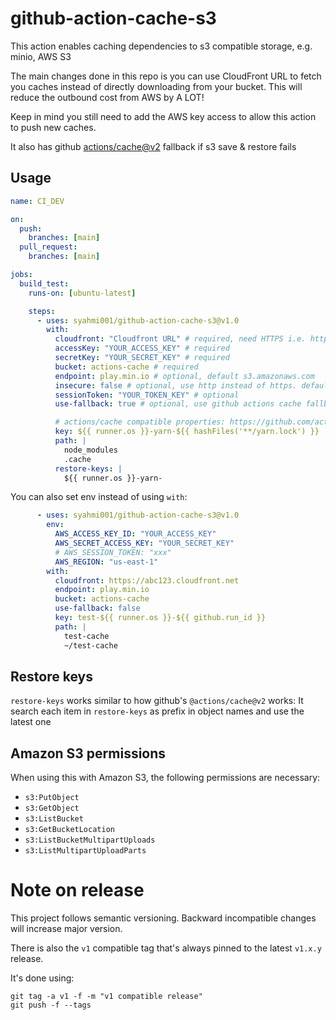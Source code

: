 # github-action-cache-s3

This action enables caching dependencies to s3 compatible storage, e.g. minio, AWS S3

The main changes done in this repo is you can use CloudFront URL to fetch you caches instead of directly downloading from your bucket.
This will reduce the outbound cost from AWS by A LOT!

Keep in mind you still need to add the AWS key access to allow this action to push new caches.

It also has github [actions/cache@v2](https://github.com/actions/cache) fallback if s3 save & restore fails

## Usage

```yaml
name: CI_DEV

on:
  push:
    branches: [main]
  pull_request:
    branches: [main]

jobs:
  build_test:
    runs-on: [ubuntu-latest]

    steps:
      - uses: syahmi001/github-action-cache-s3@v1.0
        with:
          cloudfront: "Cloudfront URL" # required, need HTTPS i.e. https://abc123.cloudfront.net
          accessKey: "YOUR_ACCESS_KEY" # required
          secretKey: "YOUR_SECRET_KEY" # required
          bucket: actions-cache # required
          endpoint: play.min.io # optional, default s3.amazonaws.com
          insecure: false # optional, use http instead of https. default false
          sessionToken: "YOUR_TOKEN_KEY" # optional
          use-fallback: true # optional, use github actions cache fallback, default true

          # actions/cache compatible properties: https://github.com/actions/cache
          key: ${{ runner.os }}-yarn-${{ hashFiles('**/yarn.lock') }}
          path: |
            node_modules
            .cache
          restore-keys: |
            ${{ runner.os }}-yarn-
```

You can also set env instead of using `with`:

```yaml
      - uses: syahmi001/github-action-cache-s3@v1.0
        env:
          AWS_ACCESS_KEY_ID: "YOUR_ACCESS_KEY"
          AWS_SECRET_ACCESS_KEY: "YOUR_SECRET_KEY"
          # AWS_SESSION_TOKEN: "xxx"
          AWS_REGION: "us-east-1"
        with:
          cloudfront: https://abc123.cloudfront.net
          endpoint: play.min.io
          bucket: actions-cache
          use-fallback: false
          key: test-${{ runner.os }}-${{ github.run_id }}
          path: |
            test-cache
            ~/test-cache
```

## Restore keys

`restore-keys` works similar to how github's `@actions/cache@v2` works: It search each item in `restore-keys`
as prefix in object names and use the latest one

## Amazon S3 permissions

When using this with Amazon S3, the following permissions are necessary:

 - `s3:PutObject`
 - `s3:GetObject`
 - `s3:ListBucket`
 - `s3:GetBucketLocation`
 - `s3:ListBucketMultipartUploads`
 - `s3:ListMultipartUploadParts`

# Note on release

This project follows semantic versioning. Backward incompatible changes will
increase major version.

There is also the `v1` compatible tag that's always pinned to the latest
`v1.x.y` release.

It's done using:

```
git tag -a v1 -f -m "v1 compatible release"
git push -f --tags
```
